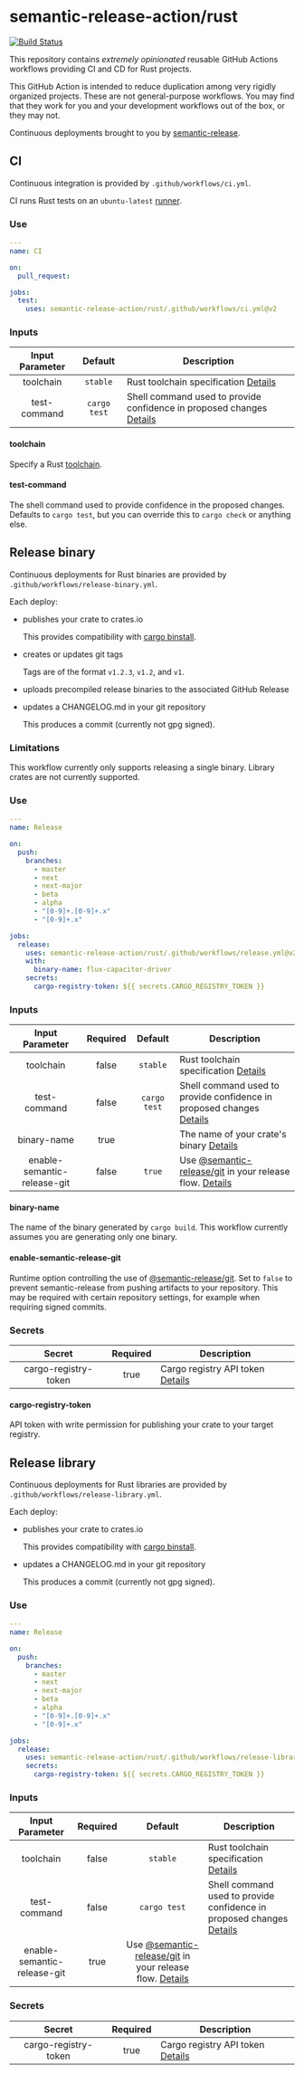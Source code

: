 # semantic-release-action/rust

[![Build Status]](https://github.com/semantic-release-action/rust/actions/workflows/host_release.yml)

[build status]: https://github.com/semantic-release-action/rust/actions/workflows/host_release.yml/badge.svg?event=push

This repository contains _extremely opinionated_ reusable GitHub Actions workflows providing CI and CD for Rust projects.

This GitHub Action is intended to reduce duplication among very rigidly organized projects.
These are not general-purpose workflows.
You may find that they work for you and your development workflows out of the box, or they may not.

Continuous deployments brought to you by [semantic-release].

[semantic-release]: https://github.com/semantic-release/semantic-release

## CI

Continuous integration is provided by `.github/workflows/ci.yml`.

CI runs Rust tests on an `ubuntu-latest` [runner].

[runner]: https://docs.github.com/en/actions/using-github-hosted-runners/about-github-hosted-runners#supported-runners-and-hardware-resources

### Use

```yaml
---
name: CI

on:
  pull_request:

jobs:
  test:
    uses: semantic-release-action/rust/.github/workflows/ci.yml@v2
```

### Inputs

| Input Parameter |   Default    | Description                                                                           |
| :-------------: | :----------: | ------------------------------------------------------------------------------------- |
|    toolchain    |   `stable`   | Rust toolchain specification [Details](#toolchain)                                    |
|  test-command   | `cargo test` | Shell command used to provide confidence in proposed changes [Details](#test-command) |

#### toolchain

Specify a Rust [toolchain].

[toolchain]: https://rust-lang.github.io/rustup/concepts/toolchains.html#toolchain-specification

#### test-command

The shell command used to provide confidence in the proposed changes.
Defaults to `cargo test`, but you can override this to `cargo check` or anything else.

## Release binary

Continuous deployments for Rust binaries are provided by `.github/workflows/release-binary.yml`.

Each deploy:

- publishes your crate to crates.io

  This provides compatibility with [cargo binstall].

- creates or updates git tags

  Tags are of the format `v1.2.3`, `v1.2`, and `v1`.

- uploads precompiled release binaries to the associated GitHub Release

- updates a CHANGELOG.md in your git repository

  This produces a commit (currently not gpg signed).

[cargo binstall]: https://github.com/cargo-bins/cargo-binstall

### Limitations

This workflow currently only supports releasing a single binary.
Library crates are not currently supported.

### Use

```yaml
---
name: Release

on:
  push:
    branches:
      - master
      - next
      - next-major
      - beta
      - alpha
      - "[0-9]+.[0-9]+.x"
      - "[0-9]+.x"

jobs:
  release:
    uses: semantic-release-action/rust/.github/workflows/release.yml@v2
    with:
      binary-name: flux-capacitor-driver
    secrets:
      cargo-registry-token: ${{ secrets.CARGO_REGISTRY_TOKEN }}
```

### Inputs

|       Input Parameter       | Required |   Default    | Description                                                                               |
| :-------------------------: | :------: | :----------: | ----------------------------------------------------------------------------------------- |
|          toolchain          |  false   |   `stable`   | Rust toolchain specification [Details](#toolchain)                                        |
|        test-command         |  false   | `cargo test` | Shell command used to provide confidence in proposed changes [Details](#test-command)     |
|         binary-name         |   true   |              | The name of your crate's binary [Details](#binary-name)                                   |
| enable-semantic-release-git |  false   |    `true`    | Use [@semantic-release/git] in your release flow. [Details](#enable-semantic-release-git) |

#### binary-name

The name of the binary generated by `cargo build`.
This workflow currently assumes you are generating only one binary.

#### enable-semantic-release-git

Runtime option controlling the use of [@semantic-release/git].
Set to `false` to prevent semantic-release from pushing artifacts to your repository.
This may be required with certain repository settings, for example when requiring signed commits.

[@semantic-release/git]: https://github.com/semantic-release/git

### Secrets

|        Secret        | Required | Description                                               |
| :------------------: | :------: | --------------------------------------------------------- |
| cargo-registry-token |   true   | Cargo registry API token [Details](#cargo-registry-token) |

#### cargo-registry-token

API token with write permission for publishing your crate to your target registry.

## Release library

Continuous deployments for Rust libraries are provided by `.github/workflows/release-library.yml`.

Each deploy:

- publishes your crate to crates.io

  This provides compatibility with [cargo binstall].

- updates a CHANGELOG.md in your git repository

  This produces a commit (currently not gpg signed).

### Use

```yaml
---
name: Release

on:
  push:
    branches:
      - master
      - next
      - next-major
      - beta
      - alpha
      - "[0-9]+.[0-9]+.x"
      - "[0-9]+.x"

jobs:
  release:
    uses: semantic-release-action/rust/.github/workflows/release-library.yml@v2
    secrets:
      cargo-registry-token: ${{ secrets.CARGO_REGISTRY_TOKEN }}
```

### Inputs

|       Input Parameter       | Required |                                          Default                                          | Description                                                                           |
| :-------------------------: | :------: | :---------------------------------------------------------------------------------------: | ------------------------------------------------------------------------------------- |
|          toolchain          |  false   |                                         `stable`                                          | Rust toolchain specification [Details](#toolchain)                                    |
|        test-command         |  false   |                                       `cargo test`                                        | Shell command used to provide confidence in proposed changes [Details](#test-command) |
| enable-semantic-release-git |   true   | Use [@semantic-release/git] in your release flow. [Details](#enable-semantic-release-git) |

### Secrets

|        Secret        | Required | Description                                               |
| :------------------: | :------: | --------------------------------------------------------- |
| cargo-registry-token |   true   | Cargo registry API token [Details](#cargo-registry-token) |
